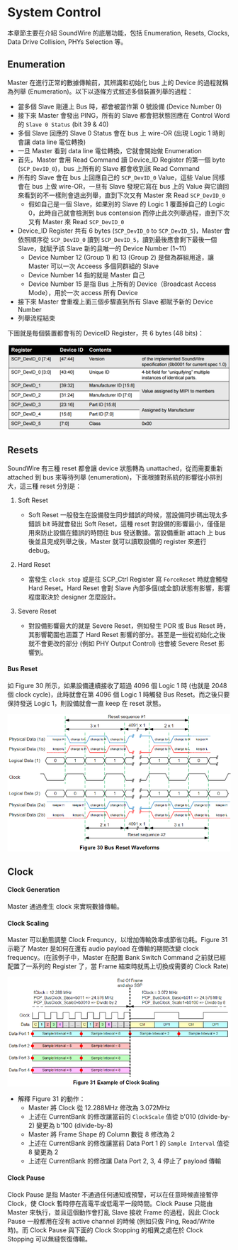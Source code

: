 System Control
=======

本章節主要在介紹 SoundWire 的底層功能，包括 Enumeration, Resets, Clocks, Data Drive Collision, PHYs Selection 等。

Enumeration
-------

Master 在進行正常的數據傳輸前，其辨識和初始化 bus 上的 Device 的過程就稱為列舉 (Enumeration)。以下以逐條方式敘述多個裝置列舉的過程：

- 當多個 Slave 剛連上 Bus 時，都會被當作第 0 號設備 (Device Number 0)
- 接下來 Master 會發出 PING，所有的 Slave 都會把狀態回應在 Control Word 的 `Slave 0 Status` (bit 39 & 40)
- 多個 Slave 回應的 Slave 0 Status 會在 bus 上 wire-OR (出現 Logic 1 時則會讓 data line 電位轉換)
- 一旦 Master 看到 data line 電位轉換，它就會開始做 Enumeration
- 首先，Master 會用 Read Command 讀 Device_ID Register 的第一個 byte (`SCP_DevID_0`)，bus 上所有的 Slave 都會收到該 Read Command
- 所有的 Slave 會在 bus 上回應自己的 `SCP_DevID_0` Value，這些 Value 同樣會在 bus 上做 wire-OR，一旦有 Slave 發現它寫在 bus 上的 Value 與它讀回來看到的不一樣則會退出列舉，直到下次又有 Master 來 Read `SCP_DevID_0`
    - 假如自己是一個 Slave，如果別的 Slave 的 Logic 1 覆蓋掉自己的 Logic 0，此時自己就會檢測到 bus contension 而停止此次列舉過程，直到下次又有 Master 來 Read `SCP_DevID_0`
- Device_ID Register 共有 6 bytes (`SCP_DevID_0` to `SCP_DevID_5`)，Master 會依照順序從 `SCP_DevID_0` 讀到 `SCP_DevID_5`，讀到最後應會剩下最後一個 Slave，就賦予該 Slave 新的且唯一的 Device Number (1~11)
    - Device Number 12 (Group 1) 和 13 (Group 2) 是做為群組用途，讓 Master 可以一次 Acceess 多個同群組的 Slave
    - Device Number 14 指的就是 Master 自己
    - Device Number 15 是指 Bus 上所有的 Device（Broadcast Access Mode），用於一次 access 所有 Device
- 接下來 Master 會重複上面三個步驟直到所有 Slave 都賦予新的 Device Number
- 列舉流程結束

下圖就是每個裝置都會有的 DeviceID Register，共 6 bytes (48 bits)：

![Alt text](image/device_id_register.png)

Resets
-------

SoundWire 有三種 reset 都會讓 device 狀態轉為 unattached，從而需要重新 attached 到 bus 來等待列舉 (enumeration)，下面根據對系統的影響從小排到大，這三種 reset 分別是：

1. Soft Reset
    - Soft Reset 一般發生在設備發生同步錯誤的時候，當設備同步碼出現太多錯誤 bit 時就會發出 Soft Reset，這種 reset 對設備的影響最小，僅僅是用來防止設備在錯誤的時間往 bus 發送數據。當設備重新 attach 上 bus 後並且完成列舉之後，Master 就可以讀取設備的 register 來進行 debug。

2. Hard Reset
    - 當發生 `clock stop` 或是往 SCP_Ctrl Register 寫 `ForceReset` 時就會觸發 Hard Reset。Hard Reset 會對 Slave 內部多個(或全部)狀態有影響，影響程度取決於 designer 怎麼設計。

3. Severe Reset
    - 對設備影響最大的就是 Severe Reset，例如發生 POR 或 Bus Reset 時，其影響範圍也涵蓋了 Hard Reset 影響的部分。甚至是一些從初始化之後就不會更改的部分 (例如 PHY Output Control) 也會被 Severe Reset 影響到。

#### Bus Reset ####

如 Figure 30 所示，如果設備連續接收了超過 4096 個 Logic 1 時 (也就是 2048 個 clock cycle)，此時就會在第 4096 個 Logic 1 時觸發 Bus Reset。而之後只要保持發送 Logic 1，則設備就會一直 keep 在 reset 狀態。

![Alt text](image/figure30.png)

Clock
-------

#### Clock Generation ####

Master 通過產生 clock 來實現數據傳輸。

#### Clock Scaling ####

Master 可以動態調整 Clock Frequncy，以增加傳輸效率或節省功耗。Figure 31 示範了 Master 是如何在還有 audio payload 在傳輸的期間改變 clock frequency。(在該例子中，Master 在配置 Bank Switch Command 之前就已經配置了一系列的 Register 了，當 Frame 結束時就馬上切換成需要的 Clock Rate)

![Alt text](image/figure31.png)

- 解釋 Figure 31 的動作：
    - Master 將 Clock 從 12.288MHz 修改為 3.072MHz
    - 上述在 CurrentBank 的修改讓當前的 `ClockScale` 值從 b'010 (divide-by-2) 變更為 b'100 (divide-by-8)
    - Master 將 Frame Shape 的 Column 數從 8 修改為 2
    - 上述在 CurrentBank 的修改讓當前 Data Port 1 的 `Sample Interval` 值從 8 變更為 2
    - 上述在 CurrentBank 的修改讓 Data Port 2, 3, 4 停止了 payload 傳輸

#### Clock Pause ####

Clock Pause 是指 Master 不通過任何通知或預警，可以在任意時候直接暫停 Clock，使 Clock 暫時停在高電平或低電平一段時間。Clock Pause 只能由 Master 來執行，並且這個動作會打亂 Slave 接收 Frame 的過程，因此 Clock Pause 一般都用在沒有 active channel 的時候 (例如只做 Ping, Read/Write 時)。而 Clock Pause 與下面的 Clock Stopping 的相異之處在於 Clock Stopping 可以無縫恢復傳輸。